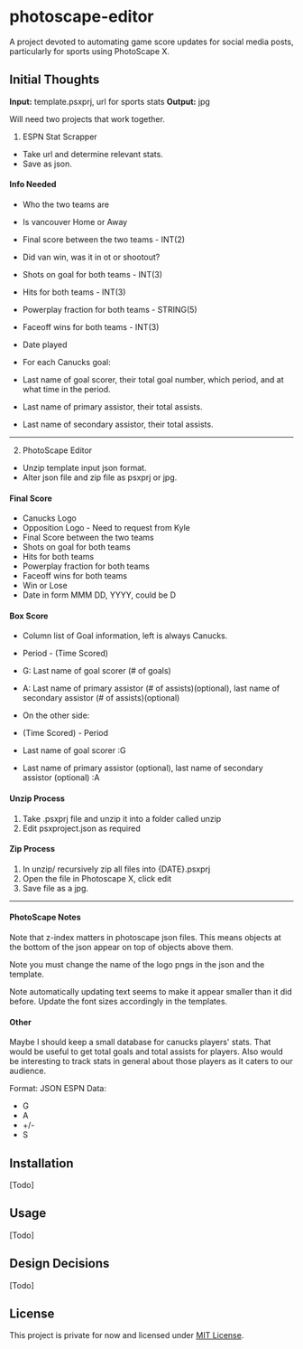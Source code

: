 # photoscape-editor
A project devoted to automating game score updates for social media posts, particularly for sports using PhotoScape X.

## Initial Thoughts
**Input:** template.psxprj, url for sports stats
**Output:** jpg

Will need two projects that work together.
1. ESPN Stat Scrapper
 - Take url and determine relevant stats.
 - Save as json.

#### Info Needed
 - Who the two teams are
 - Is vancouver Home or Away
 - Final score between the two teams - INT(2)
 - Did van win, was it in ot or shootout?
 - Shots on goal for both teams - INT(3)
 - Hits for both teams - INT(3)
 - Powerplay fraction for both teams - STRING(5)
 - Faceoff wins for both teams - INT(3)
 - Date played
 
 - For each Canucks goal:
 - Last name of goal scorer, their total goal number, which period, and at what time in the period.
 - Last name of primary assistor, their total assists.
 - Last name of secondary assistor, their total assists.

------------------------------------------------------
2. PhotoScape Editor
 - Unzip template input json format.
 - Alter json file and zip file as psxprj or jpg.

#### Final Score
 - Canucks Logo
 - Opposition Logo - Need to request from Kyle
 - Final Score between the two teams
 - Shots on goal for both teams
 - Hits for both teams
 - Powerplay fraction for both teams
 - Faceoff wins for both teams
 - Win or Lose
 - Date in form MMM DD, YYYY, could be D


#### Box Score
 - Column list of Goal information, left is always Canucks.
 - Period - (Time Scored)
 - G: Last name of goal scorer (# of goals)
 - A: Last name of primary assistor (# of assists)(optional), last name of secondary assistor (# of assists)(optional)

 - On the other side:
 - (Time Scored) - Period
 - Last name of goal scorer :G
 - Last name of primary assistor (optional), last name of secondary assistor (optional) :A

 #### Unzip Process
 1. Take .psxprj file and unzip it into a folder called unzip
 2. Edit psxproject.json as required

 #### Zip Process
 1. In unzip/ recursively zip all files into {DATE}.psxprj
 2. Open the file in Photoscape X, click edit
 3. Save file as a jpg.

-------------------------------------------------------
#### PhotoScape Notes
Note that z-index matters in photoscape json files. This means objects at the bottom of the json appear on top of objects above them.

Note you must change the name of the logo pngs in the json and the template.

Note automatically updating text seems to make it appear smaller than it did before. Update the font sizes accordingly in the templates.

#### Other
Maybe I should keep a small database for canucks players' stats. That would be useful to get total goals and total assists for players. Also would be interesting to track stats in general about those players as it caters to our audience.

Format: JSON
ESPN Data:
 - G
 - A
 - +/-
 - S 

## Installation
[Todo]

## Usage
[Todo]

## Design Decisions
[Todo]

## License
This project is private for now and licensed under [MIT License](https://opensource.org/licenses/MIT).

